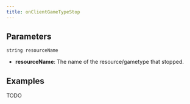 ```yaml
---
title: onClientGameTypeStop
---
```


Parameters
----------

```
string resourceName
```

- **resourceName**: The name of the resource/gametype that stopped.

Examples
--------

TODO
